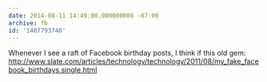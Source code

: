 ```yaml
---
date: 2014-08-11 14:49:00.000000000 -07:00
archive: fb
id: '1407793740'
---
```


Whenever I see a raft of Facebook birthday posts, I think if this old gem: http://www.slate.com/articles/technology/technology/2011/08/my_fake_facebook_birthdays.single.html
